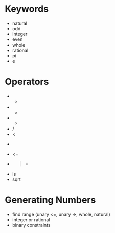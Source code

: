 Keywords
===
* natural
* odd
* integer
* even
* whole
* rational
* pi
* e

Operators
===
* +
* -
* *
* /
* <
* >
* <=
* >=
* is
* sqrt


Generating Numbers
===
* find range (unary <=, unary =>, whole, natural)
* integer or rational
* binary constraints



